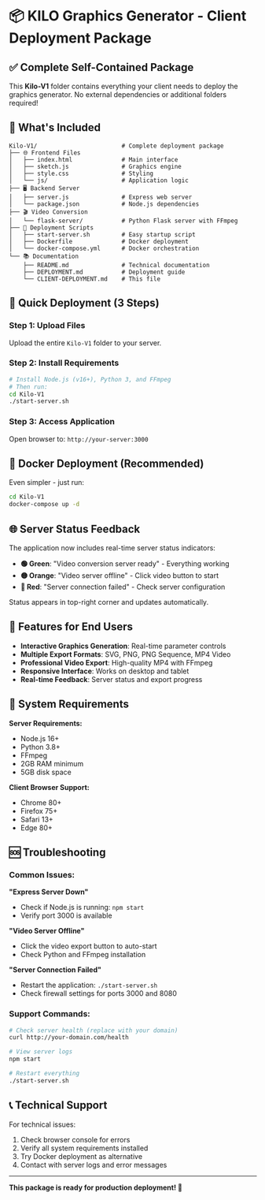# 📦 KILO Graphics Generator - Client Deployment Package

## ✅ Complete Self-Contained Package

This **Kilo-V1** folder contains everything your client needs to deploy the graphics generator. No external dependencies or additional folders required!

## 📁 What's Included

```
Kilo-V1/                        # Complete deployment package
├── 🌐 Frontend Files
│   ├── index.html              # Main interface
│   ├── sketch.js               # Graphics engine
│   ├── style.css               # Styling
│   └── js/                     # Application logic
├── 🖥️ Backend Server
│   ├── server.js               # Express web server
│   └── package.json            # Node.js dependencies
├── 🎬 Video Conversion
│   └── flask-server/           # Python Flask server with FFmpeg
├── 🚀 Deployment Scripts
│   ├── start-server.sh         # Easy startup script
│   ├── Dockerfile              # Docker deployment
│   └── docker-compose.yml      # Docker orchestration
└── 📚 Documentation
    ├── README.md               # Technical documentation
    ├── DEPLOYMENT.md           # Deployment guide
    └── CLIENT-DEPLOYMENT.md    # This file
```

## 🚀 Quick Deployment (3 Steps)

### Step 1: Upload Files
Upload the entire `Kilo-V1` folder to your server.

### Step 2: Install Requirements
```bash
# Install Node.js (v16+), Python 3, and FFmpeg
# Then run:
cd Kilo-V1
./start-server.sh
```

### Step 3: Access Application
Open browser to: `http://your-server:3000`

## 🐳 Docker Deployment (Recommended)

Even simpler - just run:
```bash
cd Kilo-V1
docker-compose up -d
```

## 🌐 Server Status Feedback

The application now includes real-time server status indicators:

- **🟢 Green**: "Video conversion server ready" - Everything working
- **🟡 Orange**: "Video server offline" - Click video button to start
- **🔴 Red**: "Server connection failed" - Check server configuration

Status appears in top-right corner and updates automatically.

## 🎯 Features for End Users

- **Interactive Graphics Generation**: Real-time parameter controls
- **Multiple Export Formats**: SVG, PNG, PNG Sequence, MP4 Video
- **Professional Video Export**: High-quality MP4 with FFmpeg
- **Responsive Interface**: Works on desktop and tablet
- **Real-time Feedback**: Server status and export progress

## 🔧 System Requirements

**Server Requirements:**
- Node.js 16+ 
- Python 3.8+
- FFmpeg
- 2GB RAM minimum
- 5GB disk space

**Client Browser Support:**
- Chrome 80+
- Firefox 75+
- Safari 13+
- Edge 80+

## 🆘 Troubleshooting

### Common Issues:

**"Express Server Down"**
- Check if Node.js is running: `npm start`
- Verify port 3000 is available

**"Video Server Offline"**
- Click the video export button to auto-start
- Check Python and FFmpeg installation

**"Server Connection Failed"**
- Restart the application: `./start-server.sh`
- Check firewall settings for ports 3000 and 8080

### Support Commands:
```bash
# Check server health (replace with your domain)
curl http://your-domain.com/health

# View server logs
npm start

# Restart everything
./start-server.sh
```

## 📞 Technical Support

For technical issues:
1. Check browser console for errors
2. Verify all system requirements installed
3. Try Docker deployment as alternative
4. Contact with server logs and error messages

---

**This package is ready for production deployment! 🚀**
